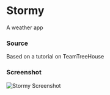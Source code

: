# Stormy
A weather app

### Source
Based on a tutorial on TeamTreeHouse

### Screenshot
![Stormy Screenshot](https://raw.githubusercontent.com/domenicosolazzo/practice-swift/master/Apps/Stormy/screenshots/Stormy_screenshot.png)
